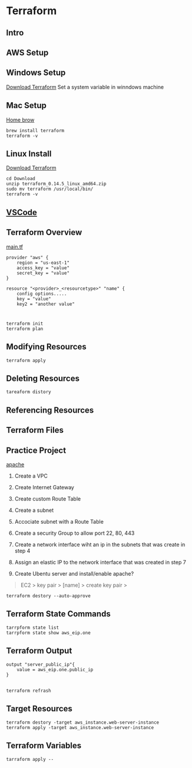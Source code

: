 # Terraform


## Intro

## AWS Setup


## Windows Setup
[Download Terraform](https://www.terraform.io/downloads.html)
Set a system variable in winndows machine

## Mac Setup
[Home brow](https://brew.sh/)

    brew install terraform
    terraform -v

## Linux Install

[Download Terraform](https://www.terraform.io/downloads.html)

    cd Download
    unzip terraform_0.14.5_linux_amd64.zip
    sudo mv terraform /usr/local/bin/
    terraform -v

## [VSCode](https://code.visualstudio.com/)




## Terraform Overview
[main.tf](./main.tf)

    provider "aws" {
        region = "us-east-1"
        access_key = "value"
        secret_key = "value"
    }

    resource "<provider>_<resourcetype>" "name" {
        config options.....
        key = "value"
        key2 = "another value"

#
    terraform init
    terraform plan



## Modifying Resources

    terraform apply

## Deleting Resources

    tareaform distory
## Referencing Resources

## Terraform Files

## Practice Project
[apache](./apache.tf)
1. Create a VPC
   

2. Create Internet Gateway
3. Create custom Route Table
4. Create a subnet
5. Accociate subnet with a Route Table
6. Create a security Group to allow port 22, 80, 443
7. Create a network interface wiht an ip in the subnets that was create in step 4
8. Assign an elastic IP to the network interface that was created in step 7
9.  Create Ubentu server and install/enable apache?
    

> EC2 > key pair > [name] > create key pair > 

    terraform destory --auto-approve


## Terraform State Commands
    tarrpform state list
    tarrpform state show aws_eip.one
## Terraform Output

    output "server_public_ip"{
        value = aws_eip.one.public_ip
    }

##
    terraform refrash

## Target Resources
    terraform destory -target aws_instance.web-server-instance
    terraform apply -target aws_instance.web-server-instance


## Terraform Variables

    tarraform apply --

